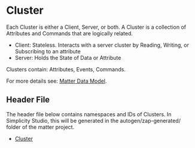 # Cluster

Each Cluster is either a Client, Server, or both​. A Cluster is a collection of Attributes and Commands that are logically related.

- Client: Stateless. Interacts with a server cluster by Reading, Writing, or Subscribing to an attribute​
- Server: Holds the State of Data or Attribute

Clusters contain: Attributes, Events, Commands​.

For more details see: [Matter Data Model](../sld119-matter-fundamentals/index.md).

## Header File

The header file below contains namespaces and IDs of Clusters. In Simplicity Studio, this will be generated in the autogen/zap-generated/ folder of the matter project.

- [Cluster](https://github.com/SiliconLabs/matter_extension/blob/main/third_party/matter_sdk/zzz_generated/app-common/app-common/zap-generated/ids/Clusters.h)
